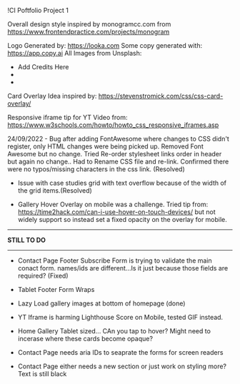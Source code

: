 !CI Poftfolio Project 1

Overall design style inspired by monogramcc.com from https://www.frontendpractice.com/projects/monogram

Logo Generated by: https://looka.com
Some copy generated with: https://app.copy.ai
All Images from Unsplash:

- Add Credits Here
-
-

Card Overlay Idea inspired by: https://stevenstromick.com/css/css-card-overlay/

Responsive iframe tip for YT Video from: https://www.w3schools.com/howto/howto_css_responsive_iframes.asp

24/09/2022 - Bug after adding FontAwesome where changes to CSS didn't register, only HTML changes were being picked up.
Removed Font Awesome but no change. Tried Re-order stylesheet links order in header but again no change..
Had to Rename CSS file and re-link. Confirmed there were no typos/missing characters in the css link. (Resolved)

- Issue with case studies grid with text overflow because of the width of the grid items.(Resolved)



- Gallery Hover Overlay on mobile was a challenge. Tried tip from:
https://time2hack.com/can-i-use-hover-on-touch-devices/ but not widely support so instead set a fixed opacity on the overlay for mobile.


***************************************
**************STILL TO DO**************
***************************************

- Contact Page Footer Subscribe Form is trying to validate the main conact form. names/ids are different...Is it just because those fields are required? (Fixed)

- Tablet Footer Form Wraps

- Lazy Load gallery images at bottom of homepage (done)

- YT Iframe is harming Lighthouse Score on Mobile, tested GIF instead.

- Home Gallery Tablet sized... CAn you tap to hover? Might need to incerase where these cards become opaque?
- Contact Page needs aria IDs to seaprate the forms for screen readers

- Contact Page either needs a new section or just work on styling more? Text is still black